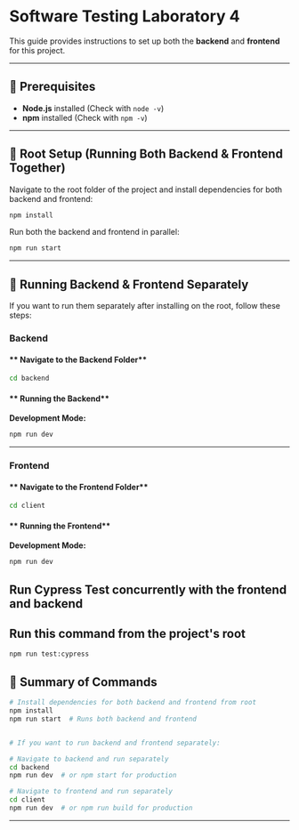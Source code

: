 # Software Testing Laboratory 4

This guide provides instructions to set up both the **backend** and **frontend** for this project.

---

## 📌 Prerequisites

- **Node.js** installed (Check with `node -v`)
- **npm** installed (Check with `npm -v`)

---

## 🚀 Root Setup (Running Both Backend & Frontend Together)

Navigate to the root folder of the project and install dependencies for both backend and frontend:

```sh
npm install
```

Run both the backend and frontend in parallel:

```sh
npm run start
```

---

## 🚀 Running Backend & Frontend Separately

If you want to run them separately after installing on the root, follow these steps:

### **Backend**

#### ** Navigate to the Backend Folder**

```sh
cd backend
```

#### ** Running the Backend**

**Development Mode:**

```sh
npm run dev
```

---

### **Frontend**

#### ** Navigate to the Frontend Folder**

```sh
cd client
```

#### ** Running the Frontend**

**Development Mode:**

```sh
npm run dev
```

## Run Cypress Test concurrently with the frontend and backend

## Run this command from the project's root

```sh
npm run test:cypress
```

## 🎯 Summary of Commands

```sh
# Install dependencies for both backend and frontend from root
npm install
npm run start  # Runs both backend and frontend


# If you want to run backend and frontend separately:

# Navigate to backend and run separately
cd backend
npm run dev  # or npm start for production

# Navigate to frontend and run separately
cd client
npm run dev  # or npm run build for production
```

---
